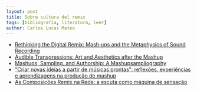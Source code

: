 ```yaml
---
layout: post
title: Sobre cultura del remix
tags: [bibliografía, literatura, leer]
author: Carlos Lucas Mateo
---
```


- [Rethinking the Digital Remix: Mash‐ups and the Metaphysics of Sound Recording](https://www.tandfonline.com/doi/abs/10.1080/03007760802053211)
- [Audible Transgressions: Art and Aesthetics after the Mashup](https://d1wqtxts1xzle7.cloudfront.net/7496667/audible_transgression_preprint.pdf?1325980615=&response-content-disposition=inline%3B+filename%3DAudible_Transgressions_Art_and_Aesthetic.pdf&Expires=1611185153&Signature=BNd6qLoJq96yqjv0b7LEl9JAF4hAgXMPEYtMLz5dDm1as135uOq0E93es4Rn8tP8dQmYUFW39AP7K2B6RazDbuuyAC6Cx6hRFU8zh2fYObXuAuGME88UmjVNdejtpZNQ155fOq4iVGw5K8nfE0If9GFMDC~xyxluz3mMVjJ24gzqjNiFvKwR8H21~RA1lM0Jl2LPZfRd9GJCgjJi2ZcRvqImUhS-ase2~-kiJ5HWLFFzh2vUXCwavz9F51M98p-o678KVuDeUV07hvP3MGjZI2Ija~wRWKSJ02GW0VbrMrI9JneKc2d7MJDMpcmFihKxKpxZbbrbDKP3s4vvWeFdAA__&Key-Pair-Id=APKAJLOHF5GGSLRBV4ZA)
- [Mashups, Sampling, and Authorship: A Mashupsampliography](https://www.tandfonline.com/doi/abs/10.1080/10588160802570375)
- ["Criar novas ideias a partir de músicas prontas": reflexões, experiências e aprendizagens na produção de mashup](https://www.researchgate.net/publication/333970632_Criar_novas_ideias_a_partir_de_musicas_prontas_reflexoes_experiencias_e_aprendizagens_na_producao_de_mashup)
- [As Composições Remix na Rede: a escuta como máquina de sensação](http://www.compos.org.br/data/biblioteca_864.pdf)
